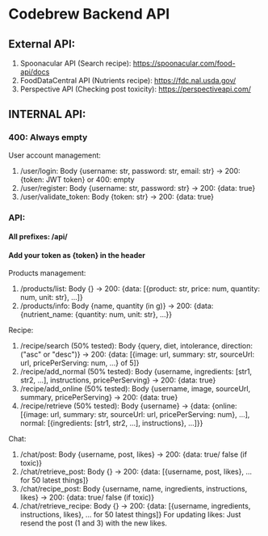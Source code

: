 # Codebrew Backend API
## External API:
1. Spoonacular API (Search recipe): https://spoonacular.com/food-api/docs
2. FoodDataCentral API (Nutrients recipe): https://fdc.nal.usda.gov/ 
3. Perspective API (Checking post toxicity): https://perspectiveapi.com/ 
## INTERNAL API:
### 400: Always empty
User account management:
1. /user/login: Body {username: str, password: str, email: str} -> 200: {token: JWT token} or 400: empty
2. /user/register: Body {username: str, password: str} -> 200: {data: true}
3. /user/validate_token: Body {token: str} -> 200: {data: true}

### API:
#### All prefixes: /api/ 
#### Add your token as {token} in the header
Products management:
1. /products/list: Body {} -> 200: {data: [{product: str, price: num, quantity: num, unit: str}, ...]}
2. /products/info: Body {name, quantity (in g)} -> 200: {data: {nutrient_name: {quantity: num, unit: str}, ...}}

Recipe:
1. /recipe/search (50% tested): Body {query, diet, intolerance, direction: ("asc" or "desc")} -> 200: {data: [{image: url, summary: str, sourceUrl: url, pricePerServing: num, ...} of 5]}
2. /recipe/add_normal (50% tested): Body {username, ingredients: [str1, str2, ...], instructions, pricePerServing} -> 200: {data: true}
3. /recipe/add_online (50% tested): Body {username, image, sourceUrl, summary, pricePerServing} -> 200: {data: true}
4. /recipe/retrieve (50% tested): Body {username} -> {data: {online: [{image: url, summary: str, sourceUrl: url, pricePerServing: num}, ...], normal: [{ingredients: [str1, str2, ...], instructions}, ...]}}

Chat:
1. /chat/post: Body {username, post, likes} -> 200: {data: true/ false (if toxic)}
2. /chat/retrieve_post: Body {} -> 200: {data: [{username, post, likes}, ... for 50 latest things]}
3. /chat/recipe_post: Body {username, name, ingredients, instructions, likes} -> 200: {data: true/ false (if toxic)}
4. /chat/retrieve_recipe: Body {} -> 200: {data: [{username, ingredients, instructions, likes}, ... for 50 latest things]}
For updating likes: Just resend the post (1 and 3) with the new likes.